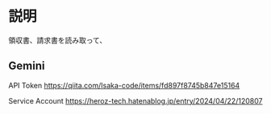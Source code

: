 # 説明

領収書、請求書を読み取って、

## Gemini

API Token
https://qiita.com/Isaka-code/items/fd897f8745b847e15164

Service Account
https://heroz-tech.hatenablog.jp/entry/2024/04/22/120807
